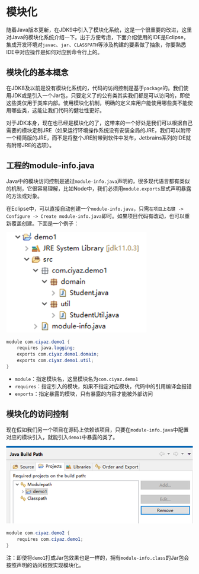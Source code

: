 # 模块化

随着Java版本更新，在JDK9中引入了模块化系统，这是一个很重要的改进，这里对Java的模块化系统介绍一下。出于方便考虑，下面介绍使用的IDE是Eclipse，集成开发环境对`javac`、`jar`、`CLASSPATH`等涉及构建的要素做了抽象，你要熟悉IDE中对应操作是如何对应到命令行上的。

## 模块化的基本概念

在JDK8及以前是没有模块化系统的，代码的访问控制是基于`package`的。我们使用JDK或是引入一个Jar包，只要定义了的公有类其实我们都是可以访问的，即使这些类仅用于类库内部。使用模块化机制，明确的定义库用户能使用哪些类不能使用哪些类，这能让我们代码的健壮性更好。

对于JDK本身，现在也已经是模块化的了，这带来的一个好处是我们可以根据自己需要的模块定制JRE（如果运行环境操作系统没有安装全局的JRE，我们可以附带一个精简版的JRE，而不是将整个JRE附带到软件中发布，Jetbrains系列的IDE就有附带JRE的选项）。

## 工程的module-info.java

Java中的模块访问控制是通过`module-info.java`声明的，很多现代语言都有类似的机制，它很容易理解，比如Node中，我们必须用`module.exports`显式声明暴露的方法或对象。

在Eclipse中，可以直接自动创建一个`module-info.java`，只需`在项目上右键 -> Configure -> Create module-info.java`即可。如果项目代码有改动，也可以重新覆盖创建。下面是一个例子：

![](res/1.png)

```java
module com.ciyaz.demo1 {
	requires java.logging;
	exports com.ciyaz.demo1.domain;
	exports com.ciyaz.demo1.util;
}
```

* `module`：指定模块名，这里模块名为`com.ciyaz.demo1`
* `requires`：指定引入的模块，如果不指定对应模块，代码中的引用编译会报错
* `exports`：指定暴露的模块，只有暴露的内容才能被外部访问

## 模块化的访问控制

现在假如我们另一个项目在源码上依赖该项目，只要在`module-info.java`中配置对应的模块引入，就能引入`demo1`中暴露的类了。

![](res/2.png)

```java
module com.ciyaz.demo2 {
	requires com.ciyaz.demo1;
}
```

注：即使将`demo1`打成Jar包效果也是一样的，拥有`module-info.class`的Jar包会按照声明的访问权限实现模块化。
